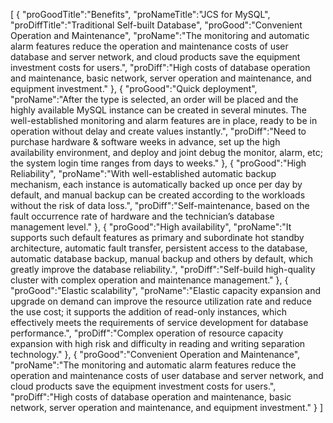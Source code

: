 [
	{
		"proGoodTitle":"Benefits",
		"proNameTitle":"JCS for MySQL",
		"proDiffTitle":"Traditional Self-built Database",
		"proGood":"Convenient Operation and Maintenance",
		"proName":"The monitoring and automatic alarm features reduce the operation and maintenance costs of user database and server network, and cloud products save the equipment investment costs for users.",
		"proDiff":"High costs of database operation and maintenance, basic network, server operation and maintenance, and equipment investment."
	},
	{
		"proGood":"Quick deployment",
		"proName":"After the type is selected, an order will be placed and the highly available MySQL instance can be created in several minutes. The well-established monitoring and alarm features are in place, ready to be in operation without delay and create values instantly.",
		"proDiff":"Need to purchase hardware & software weeks in advance, set up the high availability environment, and deploy and joint debug the monitor, alarm, etc; the system login time ranges from days to weeks."
	},
	{
		"proGood":"High Reliability",
		"proName":"With well-established automatic backup mechanism, each instance is automatically backed up once per day by default, and manual backup can be created according to the workloads without the risk of data loss.",
		"proDiff":"Self-maintenance, based on the fault occurrence rate of hardware and the technician’s database management level."
	},
	{
		"proGood":"High availability",
		"proName":"It supports such default features as primary and subordinate hot standby architecture, automatic fault transfer, persistent access to the database, automatic database backup, manual backup and others by default, which greatly improve the database reliability.",
		"proDiff":"Self-build high-quality cluster with complex operation and maintenance management."
	},
	{
		"proGood":"Elastic scalability",
		"proName":"Elastic capacity expansion and upgrade on demand can improve the resource utilization rate and reduce the use cost; it supports the addition of read-only instances, which effectively meets the requirements of service development for database performance.",
		"proDiff":"Complex operation of resource capacity expansion with high risk and difficulty in reading and writing separation technology."
	},
	{
		"proGood":"Convenient Operation and Maintenance",
		"proName":"The monitoring and automatic alarm features reduce the operation and maintenance costs of user database and server network, and cloud products save the equipment investment costs for users.",
		"proDiff":"High costs of database operation and maintenance, basic network, server operation and maintenance, and equipment investment."
	}
]